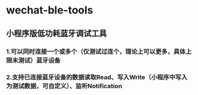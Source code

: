 # wechat-ble-tools
## 小程序版低功耗蓝牙调试工具
### 1.可以同时连接一个或多个（仅测试过连个，理论上可以更多，具体上限未测试）蓝牙设备
### 2.支持已连接蓝牙设备的数据读取Read、写入Write（小程序中写入为测试数据，可自定义）、监听Notification